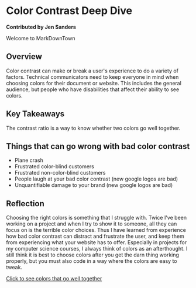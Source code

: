 # Color Contrast Deep Dive
**Contributed by Jen Sanders**

Welcome to MarkDownTown

## Overview

Color contrast can make or break a user's experience to do a variety of factors. Technical communicators need to keep everyone in mind when choosing colors for their document or website. This includes the general audience, but people who have disabilities that affect their ability to see colors.

## Key Takeaways

The contrast ratio is a way to know whether two colors go well together.

## Things that can go wrong with bad color contrast
* Plane crash
* Frustrated color-blind customers
* Frustrated non-color-blind customers
* People laugh at your bad color contrast (new google logos are bad)
* Unquantifiable damage to your brand (new google logos are bad)

## Reflection

Choosing the right colors is something that I struggle with. Twice I've been working on a project and when I try to show it to someone, all they can focus on is the terrible color choices. Thus I have learned from experience how bad color contrast can distract and frustrate the user, and keep them from experiencing what your website has to offer. Especially in projects for my computer science courses, I always think of colors as an afterthought. I still think it is best to choose colors after you get the darn thing working properly, but you must also code in a way where the colors are easy to tweak.




[Click to see colors that go well together](https://brightside.me/article/the-ultimate-color-combinations-cheat-sheet-92405/)
